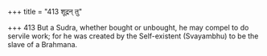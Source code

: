 +++
title = "413 शूद्रन् तु"

+++
413	But a Sudra, whether bought or unbought, he may compel to do servile work; for he was created by the Self-existent (Svayambhu) to be the slave of a Brahmana.